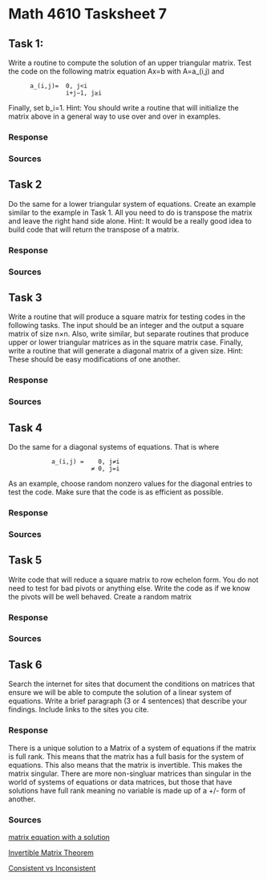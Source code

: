 # Math 4610 Tasksheet 7

## Task 1:
Write a routine to compute the solution of an upper triangular matrix. Test the code on the following matrix equation Ax=b with A=a_(i,j) and 

        
          a_(i,j)=  0, j<i
                    i+j−1, j≥i
        
Finally, set b_i=1. Hint: You should write a routine that will initialize the matrix above in a general way to use over and over in examples.

### Response

### Sources
[]()

[]()
## Task 2
Do the same for a lower triangular system of equations. Create an example similar to the example in Task 1. All you need to do is transpose the matrix and leave the right hand side alone. Hint: It would be a really good idea to build code that will return the transpose of a matrix.
### Response

### Sources
[]()

[]()
## Task 3
Write a routine that will produce a square matrix for testing codes in the following tasks. The input should be an integer and the output a square matrix of size 
n×n. Also, write similar, but separate routines that produce upper or lower triangular matrices as in the square matrix case. Finally, write a routine that will generate a diagonal matrix of a given size. Hint: These should be easy modifications of one another.
### Response

### Sources
[]()

[]()
## Task 4
Do the same for a diagonal systems of equations. That is where
                
                a_(i,j) =    0, j≠i
                           ≠ 0, j=i
                           
As an example, choose random nonzero values for the diagonal entries to test the code. Make sure that the code is as efficient as possible.
### Response

### Sources
[]()

[]()
## Task 5
Write code that will reduce a square matrix to row echelon form. You do not need to test for bad pivots or anything else. Write the code as if we know the pivots will be well behaved. Create a random matrix
### Response

### Sources
[]()

[]()
## Task 6
Search the internet for sites that document the conditions on matrices that ensure we will be able to compute the solution of a linear system of equations. Write a brief paragraph (3 or 4 sentences) that describe your findings. Include links to the sites you cite.
### Response
There is a unique solution to a Matrix of a system of equations if the matrix is full rank. This means that the matrix has a full basis for the system of equations. This also means that the matrix is invertible. This makes the matrix singular. There are more non-singluar matrices than singular in the world of systems of equations or data matrices, but those that have solutions have full rank meaning no variable is made up of a +/- form of another. 

### Sources
[matrix equation with a solution](https://mathoverflow.net/questions/81/when-does-a-matrix-equation-have-a-solution)

[Invertible Matrix Theorem](https://mathworld.wolfram.com/InvertibleMatrixTheorem.html)

[Consistent vs Inconsistent](http://www.maths.nuigalway.ie/~rquinlan/MA203/section1-5.pdf)
